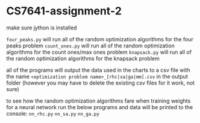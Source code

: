# CS7641-assignment-2

make sure jython is installed

`four_peaks.py` will run all of the random optimization algorithms for the four peaks problem
`count_ones.py` will run all of the random optimization algorithms for the count ones/max ones problem
`knapsack.py` will run all of the random optimization algorithms for the knapsack problem

all of the programs will output the data used in the charts to a csv file with the name `<optimization problem name>_[rhc|sa|ga|mm].csv` in the output folder (however you may have to delete the existing csv files for it work, not sure)

to see how the random optimization algorithms fare when training weights for a neural network run the below programs and data will be printed to the console:
`nn_rhc.py`
`nn_sa.py`
`nn_ga.py`
